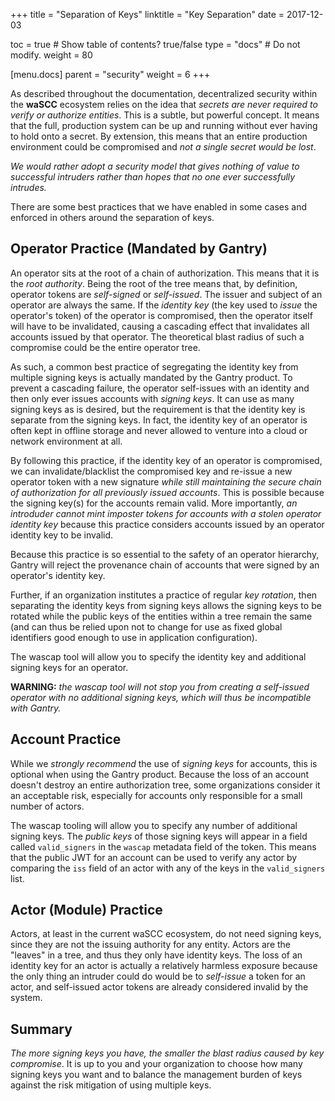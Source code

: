+++
title = "Separation of Keys"
linktitle = "Key Separation"
date = 2017-12-03

toc = true  # Show table of contents? true/false
type = "docs"  # Do not modify.
weight = 80

[menu.docs]
  parent = "security"
  weight = 6
+++

As described throughout the documentation, decentralized security within the **waSCC** ecosystem relies on the idea that _secrets are never required to verify or authorize entities_. This is a subtle, but powerful concept. It means that the full, production system can be up and running without ever having to hold onto a secret. By extension, this means that an entire production environment could be compromised and _not a single secret would be lost_.

_We would rather adopt a security model that gives nothing of value to successful intruders rather than hopes that no one ever successfully intrudes._

There are some best practices that we have enabled in some cases and enforced in others around the separation of keys.

## Operator Practice (Mandated by Gantry)

An operator sits at the root of a chain of authorization. This means that it is the _root authority_. Being the root of the tree means that, by definition, operator tokens are _self-signed_ or _self-issued_. The issuer and subject of an operator are always the same. If the _identity key_ (the key used to _issue_ the operator's token) of the operator is compromised, then the operator itself will have to be invalidated, causing a cascading effect that invalidates all accounts issued by that operator. The theoretical blast radius of such a compromise could be the entire operator tree.

As such, a common best practice of segregating the identity key from multiple signing keys is actually mandated by the Gantry product. To prevent a cascading failure, the operator self-issues with an identity and then only ever issues accounts with _signing keys_. It can use as many signing keys as is desired, but the requirement is that the identity key is separate from the signing keys. In fact, the identity key of an operator is often kept in offline storage and never allowed to venture into a cloud or network environment at all.

By following this practice, if the identity key of an operator is compromised, we can invalidate/blacklist the compromised key and re-issue a new operator token with a new signature _while still maintaining the secure chain of authorization for all previously issued accounts_. This is possible because the signing key(s) for the accounts remain valid. More importantly, _an introduder cannot mint imposter tokens for accounts with a stolen operator identity key_ because this practice considers accounts issued by an operator identity key to be invalid.

Because this practice is so essential to the safety of an operator hierarchy, Gantry will reject the provenance chain of accounts that were signed by an operator's identity key.

Further, if an organization institutes a practice of regular _key rotation_, then separating the identity keys from signing keys allows the signing keys to be rotated while the public keys of the entities within a tree remain the same (and can thus be relied upon not to change for use as fixed global identifiers good enough to use in application configuration).

The wascap tool will allow you to specify the identity key and additional signing keys for an operator.

**WARNING:** _the wascap tool will not stop you from creating a self-issued operator with no additional signing keys, which will thus be incompatible with Gantry._

## Account Practice

While we _strongly recommend_ the use of _signing keys_ for accounts, this is optional when using the Gantry product. Because the loss of an account doesn't destroy an entire authorization tree, some organizations consider it an acceptable risk, especially for accounts only responsible for a small number of actors. 

The wascap tooling will allow you to specify any number of additional signing keys. The _public keys_ of those signing keys will appear in a field called `valid_signers` in the `wascap` metadata field of the token. This means that the public JWT for an account can be used to verify any actor by comparing the `iss` field of an actor with any of the keys in the `valid_signers` list.

## Actor (Module) Practice

Actors, at least in the current waSCC ecosystem, do not need signing keys, since they are not the issuing authority for any entity. Actors are the "leaves" in a tree, and thus they only have identity keys. The loss of an identity key for an actor is actually a relatively harmless exposure because the only thing an intruder could do would be to _self-issue_ a token for an actor, and self-issued actor tokens are already considered invalid by the system.

## Summary

_The more signing keys you have, the smaller the blast radius caused by key compromise_. It is up to you and your organization to choose how many signing keys you want and to balance the management burden of keys against the risk mitigation of using multiple keys.

